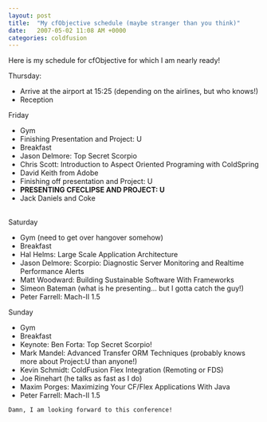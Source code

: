 ```yaml
---
layout: post
title:  "My cfObjective schedule (maybe stranger than you think)"
date:   2007-05-02 11:08 AM +0000
categories: coldfusion
---
```

Here is my schedule for cfObjective for which I am nearly ready!

Thursday:
	<ul>
		<li>Arrive at the airport at 15:25 (depending on the airlines, but who knows!)</li>
		<li>Reception</li>
	</ul>
	
Friday
	<ul>
		<li>Gym</li>
		<li>Finishing Presentation and Project: U</li>
		<li>Breakfast</li>
		<li>Jason Delmore: Top Secret Scorpio</li>
		<li>Chris Scott: Introduction to Aspect Oriented Programing with ColdSpring</li>
		<li>David Keith from Adobe</li>
		<li>Finishing off presentation and Project: U</li>
		<li><strong>PRESENTING CFECLIPSE AND PROJECT: U</strong></li>
		<li>Jack Daniels and Coke</li>		
	</ul>
	
Saturday
	<ul>
		<li>Gym (need to get over hangover somehow)</li>
		<li>Breakfast</li>
		<li>Hal Helms: Large Scale Application Architecture</li>
		<li>Jason Delmore: Scorpio: Diagnostic Server Monitoring and Realtime Performance Alerts</li>
		<li>Matt Woodward: Building Sustainable Software With Frameworks</li>
		<li>Simeon Bateman (what is he presenting... but I gotta catch the guy!)</li>
		<li>Peter Farrell: Mach-II 1.5</li>
	</ul>
	
Sunday
	<ul>
		<li>Gym</li>
		<li>Breakfast</li>
		<li>Keynote: Ben Forta: Top Secret Scorpio!</li>
		<li>Mark Mandel: Advanced Transfer ORM Techniques (probably knows more about Project:U than anyone!)</li>
		<li> Kevin Schmidt: ColdFusion Flex Integration (Remoting or FDS)</li>
		<li>Joe Rinehart (he talks as fast as I do)</li>
		<li> Maxim Porges: Maximizing Your CF/Flex Applications With Java</li>
		<li>Peter Farrell: Mach-II 1.5</li>
	</ul>
	
	
	Damn, I am looking forward to this conference!